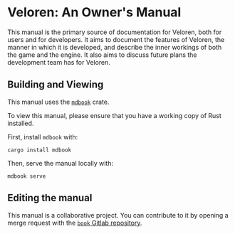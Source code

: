 # Veloren: An Owner's Manual

This manual is the primary source of documentation for Veloren, both for users and for developers.
It aims to document the features of Veloren, the manner in which it is developed, and describe the inner workings of both the game and the engine.
It also aims to discuss future plans the development team has for Veloren.

## Building and Viewing

This manual uses the [`mdbook`](https://github.com/rust-lang-nursery/mdBook) crate.

To view this manual, please ensure that you have a working copy of Rust installed.

First, install `mdbook` with:

`cargo install mdbook`

Then, serve the manual locally with:

`mdbook serve`

## Editing the manual

This manual is a collaborative project. You can contribute to it by opening a merge request with the [`book` Gitlab repository](https://gitlab.com/veloren/book).
